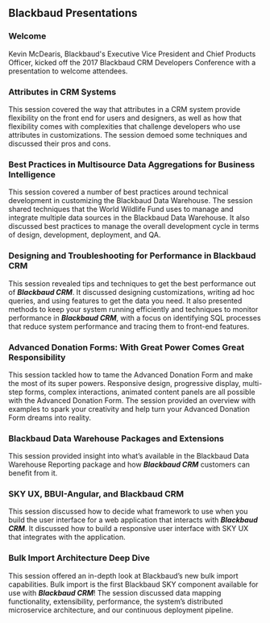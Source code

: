 ## Blackbaud Presentations ##

### Welcome ###
Kevin McDearis, Blackbaud's Executive Vice President and Chief Products Officer, kicked off the 2017 Blackbaud CRM Developers Conference with a presentation to welcome attendees.

### Attributes in CRM Systems ###
This session covered the way that attributes in a CRM system provide flexibility on the front end for users and designers, as well as how that flexibility comes with complexities that challenge developers who use attributes in customizations. The session demoed some techniques and discussed their pros and cons.

### Best Practices in Multisource Data Aggregations for Business Intelligence ###
This session covered a number of best practices around technical development in customizing the Blackbaud Data Warehouse. The session shared techniques that the World Wildlife Fund uses to manage and integrate multiple data sources in the Blackbaud Data Warehouse. It also discussed best practices to manage the overall development cycle in terms of design, development, deployment, and QA.

### Designing and Troubleshooting for Performance in Blackbaud CRM ###
This session revealed tips and techniques to get the best performance out of ***Blackbaud CRM***. It discussed designing customizations, writing ad hoc queries, and using features to get the data you need. It also presented methods to keep your system running efficiently and techniques to monitor performance in ***Blackbaud CRM***, with a focus on identifying SQL processes that reduce system performance and tracing them to front-end features.

### Advanced Donation Forms: With Great Power Comes Great Responsibility ###
This session tackled how to tame the Advanced Donation Form and make the most of its super powers. Responsive design, progressive display, multi-step forms, complex interactions, animated content panels are all possible with the Advanced Donation Form. The session provided an overview with examples to spark your creativity and help turn your Advanced Donation Form dreams into reality.

### Blackbaud Data Warehouse Packages and Extensions ###
This session provided insight into what’s available in the Blackbaud Data Warehouse Reporting package and how ***Blackbaud CRM*** customers can benefit from it.

### SKY UX, BBUI-Angular, and Blackbaud CRM ###
This session discussed how to decide what framework to use when you build the user interface for a web application that interacts with ***Blackbaud CRM***. It discussed how to build a responsive user interface with SKY UX that integrates with the application.

### Bulk Import Architecture Deep Dive ###
This session offered an in-depth look at Blackbaud’s new bulk import capabilities. Bulk import is the first Blackbaud SKY component available for use with ***Blackbaud CRM***! The session discussed data mapping functionality, extensibility, performance, the system’s distributed microservice architecture, and our continuous deployment pipeline.
